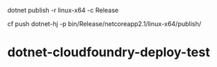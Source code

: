 dotnet publish -r linux-x64 -c Release

cf push dotnet-hj -p bin/Release/netcoreapp2.1/linux-x64/publish/
# dotnet-cloudfoundry-deploy-test
